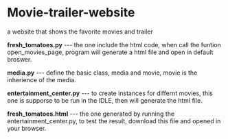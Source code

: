 # Movie-trailer-website
a website that shows the favorite movies and trailer</p> 
<strong>fresh_tomatoes.py</strong> --- the one include the html code, when call the funtion open_movies_page, program will generate a html file and open in default broswer.</p>
<strong>media.py</strong> --- define the basic class, media and movie, movie is the inherience of the media.</p>
<strong>entertainment_center.py</strong> --- to create instances for differnt movies, this one is supporse to be run in the IDLE, then will generate the html file.</p>
<strong>fresh_tomatoes.html</strong> --- the one generated by running the entertainment_center.py, to test the result, download this file and opened in your browser.

